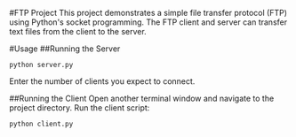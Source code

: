 #FTP Project
This project demonstrates a simple file transfer protocol (FTP) using Python's socket programming. The FTP client and server can transfer text files from the client to the server.

#Usage
##Running the Server
```
python server.py
```
Enter the number of clients you expect to connect.

##Running the Client
Open another terminal window and navigate to the project directory.
Run the client script:
```
python client.py
```

